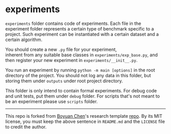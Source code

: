 # experiments

`experiments` folder contains code of experiments. Each file in the experiment folder represents a certain type of
benchmark specific to a project. Such experiment can be instantiated with a certain dataset and a certain algorithm.

You should create a new `.py` file for your experiment,  
inherent from any suitable base classes in `experiments/exp_base.py`,
and then register your new experiment in `experiments/__init__.py`.

You run an experiment by running `python -m main [options]` in the root directory of the
project. You should not log any data in this folder, but storing them under `outputs` under root project
directory.

This folder is only intend to contain formal experiments. For debug code and unit tests, put them under `debug` folder.
For scripts that's not meant to be an experiment please use `scripts` folder.

---

This repo is forked from [Boyuan Chen](https://boyuan.space/)'s research template [repo](https://github.com/buoyancy99/research-template). By its MIT license, you must keep the above sentence in `README.md` and the `LICENSE` file to credit the author.
